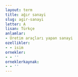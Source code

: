 ```yaml
---
layout: term
title: ağır sanayi
slug: agir-sanayi
letter: A
lisan: Türkçe
anlamlar:
- Üretim araçları yapan sanayi
ozellikler:
- - isim
ornekler:
- - ''
orneklerkaynak:
- - ''
---
```

